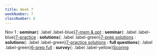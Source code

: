 ```yaml
---
title: Week 7
weekNumber: 7
classNumber: 6
---
```


Nov 1
: **seminar**{: .label .label-blue}[7-mem & opt](/ics-23-fall/assets/class6/23-slides/7-mem%20&%20opt.pdf)
  : **seminar**{: .label .label-blue}[7-practice](/ics-23-fall/assets/class6/23-slides/7-mem%20&%20opt%20practice.pdf)
: **solutions**{: .label .label-green}[7-prep solutions](/ics-23-fall/assets/class6/23-slides/7-mem%20&%20opt%20prep%20solns.pdf)
  : **solutions**{: .label .label-green}[7-practice solutions](/ics-23-fall/assets/class6/23-slides/7-mem%20&%20opt%20practice%20solns.pdf)
: **full questions**{: .label .label-green}[6-prep full](/ics-23-fall/assets/class6/23-slides/7-mem%20&%20opt%20prep%20(full).pdf)
  : **survey**{: .label .label-yellow}[Scoring](https://www.wjx.cn/vm/wpPXlOj.aspx)